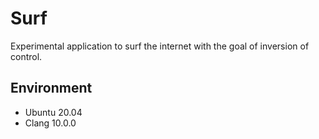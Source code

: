 # Surf

Experimental application to surf the internet with the goal of inversion of control.

## Environment

- Ubuntu 20.04
- Clang 10.0.0